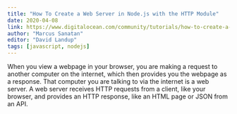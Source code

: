 ```yaml
---
title: "How To Create a Web Server in Node.js with the HTTP Module"
date: 2020-04-08
link: https://www.digitalocean.com/community/tutorials/how-to-create-a-web-server-in-node-js-with-the-http-module
author: "Marcus Sanatan"
editor: "David Landup"
tags: [javascript, nodejs]
---
```


When you view a webpage in your browser, you are making a request to another computer on the internet, which then provides you the webpage as a response. That computer you are talking to via the internet is a web server. A web server receives HTTP requests from a client, like your browser, and provides an HTTP response, like an HTML page or JSON from an API.

